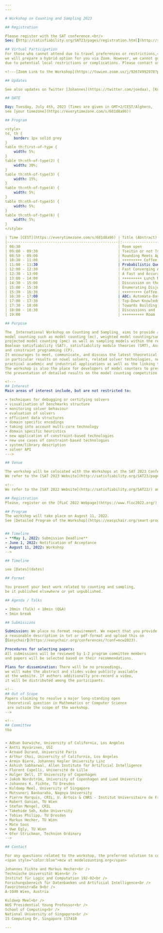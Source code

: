 ```yaml
---
---

# Workshop on Counting and Sampling 2023

## Registration

Please register with the SAT conference.<br/>
See: [http://satisfiability.org/SAT23/pages/registration.html](http://satisfiability.org/SAT23/pages/registration.html)

## Virtual Participation
For those who cannot attend due to travel preferences or restrictions,<br/>
we will prepare a hybrid option for you via Zoom. However, we cannot guarantee a stable connection<br/>
due to potential local restrictions or complications. Please contact us directly for login credentials.

<!---[Zoom Link to the Workshop](https://tuwien.zoom.us/j/92674992978?pwd=MlpVbFZEa1NmaDUvZHA1TlZHMGxsZz09)--->

## Updates

See also updates on Twitter [Johannes](https://twitter.com/joedaa), [Kuldeep](https://twitter.com/ksmeel).

## DATE

Day: Tuesday, July 4th, 2023 (Times are given in GMT+2/CEST/Alghero,
see [your timezone](https://everytimezone.com/s/681d8a96))

## Program

<style>
td, th {
    border: 1px solid grey
}
table th:first-of-type {
    width: 5%;
}
table th:nth-of-type(2) {
    width: 30%;
}
table th:nth-of-type(3) {
    width: 15%;
}
table th:nth-of-type(4) {
    width: 5%;
}
table th:nth-of-type(5) {
    width: 5%;
}
table th:nth-of-type(6) {
    width: 5%;
}
</style>

| Time [CEST](https://everytimezone.com/s/681d8a96) | Title (Abstract)                                                                                                                                                                                                                                                                                                                                                                                                                                                                                                                                                                                                                                                                                                                                                                                                                                                                                                                                                                                                                                                                                                                                                                                                                                                                                                                                                                                                                                                                                                                                                                                                                                                                                                                                                                                                                                                                                                                                                                                                                                                                                                                                                                                                                                                                                                                                                                                                                                                                                                                                                                                                                                                                                                                                                                                                                                                                                                                                                                                                                                                                                                                                                                                                                                                                                                                                                                                                                                                                                                                                                                                                                                                                                                                                                                                                                                                                                                                                                                                                                                                                                                                                                                              | Author(s)                                                                                                                                                                                                                                      | Slides                                                                   | Recordings | References | 
|---------------------------------------------------|:----------------------------------------------------------------------------------------------------------------------------------------------------------------------------------------------------------------------------------------------------------------------------------------------------------------------------------------------------------------------------------------------------------------------------------------------------------------------------------------------------------------------------------------------------------------------------------------------------------------------------------------------------------------------------------------------------------------------------------------------------------------------------------------------------------------------------------------------------------------------------------------------------------------------------------------------------------------------------------------------------------------------------------------------------------------------------------------------------------------------------------------------------------------------------------------------------------------------------------------------------------------------------------------------------------------------------------------------------------------------------------------------------------------------------------------------------------------------------------------------------------------------------------------------------------------------------------------------------------------------------------------------------------------------------------------------------------------------------------------------------------------------------------------------------------------------------------------------------------------------------------------------------------------------------------------------------------------------------------------------------------------------------------------------------------------------------------------------------------------------------------------------------------------------------------------------------------------------------------------------------------------------------------------------------------------------------------------------------------------------------------------------------------------------------------------------------------------------------------------------------------------------------------------------------------------------------------------------------------------------------------------------------------------------------------------------------------------------------------------------------------------------------------------------------------------------------------------------------------------------------------------------------------------------------------------------------------------------------------------------------------------------------------------------------------------------------------------------------------------------------------------------------------------------------------------------------------------------------------------------------------------------------------------------------------------------------------------------------------------------------------------------------------------------------------------------------------------------------------------------------------------------------------------------------------------------------------------------------------------------------------------------------------------------------------------------------------------------------------------------------------------------------------------------------------------------------------------------------------------------------------------------------------------------------------------------------------------------------------------------------------------------------------------------------------------------------------------------------------------------------------------------------------------------------------------------|:-----------------------------------------------------------------------------------------------------------------------------------------------------------------------------------------------------------------------------------------------|--------------------------------------------------------------------------|------------|------------|
| 08:30                                             | Room open                                                                                                                                                                                                                                                                                                                                                                                                                                                                                                                                                                                                                                                                                                                                                                                                                                                                                                                                                                                                                                                                                                                                                                                                                                                                                                                                                                                                                                                                                                                                                                                                                                                                                                                                                                                                                                                                                                                                                                                                                                                                                                                                                                                                                                                                                                                                                                                                                                                                                                                                                                                                                                                                                                                                                                                                                                                                                                                                                                                                                                                                                                                                                                                                                                                                                                                                                                                                                                                                                                                                                                                                                                                                                                                                                                                                                                                                                                                                                                                                                                                                                                                                                                                     | [Johannes K. Fichte](https://liu.se/en/employee/johfi52), [Markus Hecher](https://www.csail.mit.edu/person/markus-hecher)                                                                                                                      |                                                                          |            |            |
| 09:00 - 09:30                                     | Tseitin or not Tseitin? The Impact of CNF Transformations on Feature-Model Analyses <details>This work was published at the 37th IEEE/ACM International Conference on Automated Software Engineering (ASE) 2022. It is joint work between the universities of Magdeburg and Ulm, Germany. Feature modeling is widely used to systematically model features of variant-rich software systems and their dependencies. By translating feature models into propositional formulas and analyzing them with solvers, a wide range of automated analyses across all phases of the software development process become possible. Most solvers only accept formulas in conjunctive normal form (CNF), so an additional transformation of feature models is often necessary.  However, it is unclear whether this transformation has a noticeable impact on analyses. We compare three transformations  for bringing feature-model formulas into CNF. We analyze which transformation can be used to correctly perform  feature-model analyses and evaluate three CNF transformation tools on a corpus of 22 real-world feature models. Our  empirical evaluation illustrates that some CNF transformations do not scale to  complex feature models or even lead to wrong results for model-counting analyses. Further, the choice of the CNF transformation can substantially influence the performance of subsequent analyses. The talk will highlight the interactions between CNF transformations and model counting in the context of feature-model analysis. Also, we give an outlook on current challenges, such as counting the number of valid configurations of the Linux kernel by means of incremental analysis.</details>                                                                                                                                                                                                                                                                                                                                                                                                                                                                                                                                                                                                                                                                                                                                                                                                                                                                                                                                                                                                                                                                                                                                                                                                                                                                                                                                                                                                                                                                                                                                                                                                                                                                                                                                                                                                                                                                                                                                                                                                                                                                                                                                                                                                                                                                                                                                                                                                                                                                  | [Elias Kuiter](https://scholar.google.de/citations?user=iEVEpeIAAAAJ&hl=de)                                                                                                                                                                    | [Abstract (tbd)](#../../assets/files/2023/WCS_2023_slides_1_MISSING.pdf) | [TBD]()    |            |
| 08:50 - 09:00                                     | Rounding Meets Approximate Model Counting <details>The problem of model counting, also known as #SAT, is to compute the number of models or satisfying assignments of a given Boolean formula F. Model counting is a fundamental problem in computer science with a wide range of applications. In recent years, there has been a growing interest in using hashing-based techniques for approximate model counting that provide (ε,δ)-guarantees: i.e., the count returned is within a (1+ε)-factor of the exact count with confidence at least 1−δ. While hashing-based techniques attain reasonable scalability for large enough values of δ, their scalability is severely impacted for smaller values of δ, thereby preventing their adoption in application domains that require estimates with high confidence.  The primary contribution of this paper is to address the Achilles heel of hashing-based techniques: we propose a novel approach based on rounding that allows us to achieve a significant reduction in runtime for smaller values of δ. The resulting counter, called RoundMC, achieves a substantial runtime performance improvement over the current state-of-the-art counter, ApproxMC. In particular, our extensive evaluation over a benchmark suite consisting of 1890 instances shows that RoundMC solves 204 more instances than ApproxMC, and achieves a 4× speedup over ApproxMC.</details>                                                                                                                                                                                                                                                                                                                                                                                                                                                                                                                                                                                                                                                                                                                                                                                                                                                                                                                                                                                                                                                                                                                                                                                                                                                                                                                                                                                                                                                                                                                                                                                                                                                                                                                                                                                                                                                                                                                                                                                                                                                                                                                                                                                                                                                                                                                                                                                                                                                                                                                                                                                                                                                                                                                                                                 | [Jiong Yang](https://al-jiongyang.github.io/) and [Kuldeep S. Meel](https://www.comp.nus.edu.sg/~meel/)                                                                                                                                        | [Abstract (tbd)](#../../assets/files/2023/WCS_2023_slides_1_MISSING.pdf) | [TBD]()    |            |
| 10:30 - 11:00                                     | +++++++++ Coffee Break +++++++++                                                                                                                                                                                                                                                                                                                                                                                                                                                                                                                                                                                                                                                                                                                                                                                                                                                                                                                                                                                                                                                                                                                                                                                                                                                                                                                                                                                                                                                                                                                                                                                                                                                                                                                                                                                                                                                                                                                                                                                                                                                                                                                                                                                                                                                                                                                                                                                                                                                                                                                                                                                                                                                                                                                                                                                                                                                                                                                                                                                                                                                                                                                                                                                                                                                                                                                                                                                                                                                                                                                                                                                                                                                                                                                                                                                                                                                                                                                                                                                                                                                                                                                                                              |                                                                                                                                                                                                                                                |                                                                          |            |            |
| 11:00 - 11:30                                     | Probabilistic Query Evaluation: The Combined FPRAS Landscape <details>Consider the problem of computing the probability of a query over a tuple-independent probabilistic database, known as the probabilistic query evaluation (PQE) problem. The problem is well-known to be #P-hard in data complexity for conjunctive queries in general,  as well as for several subclasses of conjunctive queries (Dalvi and Suciu 2004). Existing approximation approaches for  dealing with hard queries have centred on reducing the problem to approximate (weighted) model counting, by computing  the lineage of the query over the database as a propositional formula. However, this approach is intractable for all but  the smallest of queries due to the possibly exponential dependence of the size of this formula on the query length. In this talk, I will show how to construct a fully polynomial-time randomized approximation scheme (FPRAS) for the PQE problem for any class of self-join-free conjunctive queries of bounded hypertree width, that runs in time polynomial in *both* the query length and database size. An interesting consequence of this result is the existence of classes of queries that are #P-hard in data complexity to evaluate exactly, yet easy to approximate both in terms of query length  and database size. The result builds on a recent breakthrough in approximating the number of fixed-size trees accepted  by a non-deterministic finite tree automaton (Arenas, Croquevielle, Jayaram and Riveros 2021).  Joint work with Kuldeep S. Meel. Based on a paper accepted to PODS  2023.</details>                                                                                                                                                                                                                                                                                                                                                                                                                                                                                                                                                                                                                                                                                                                                                                                                                                                                                                                                                                                                                                                                                                                                                                                                                                                                                                                                                                                                                                                                                                                                                                                                                                                                                                                                                                                                                                                                                                                                                                                                                                                                                                                                                                                                                                                                                                                                                                                                                                                                                                                                            | [Timothy van Bremen](https://www.comp.nus.edu.sg/~tvanbr/)  and [Kuldeep S. Meel](https://www.comp.nus.edu.sg/~meel/)                                                                                                                          | [Abstract (tbd)](#../../assets/files/2023/WCS_2023_slides_1_MISSING.pdf) | [TBD]()    |            |
| 12:00 - 12:30                                     | Fast Converging Anytime Model Counting <details>This paper was accepted at [AAAI 2023](https://arxiv.org/abs/2212.09390) Model counting is a fundamental problem which has been influential in many applications, from artificial intelligence to  formal verification. Due to the intrinsic hardness of model counting, approximate techniques have been developed to  solve real-world instances of model counting. This paper designs a new anytime approach called PartialKC for approximate  model counting. The idea is a form of partial knowledge compilation to provide an unbiased estimate of the model count  which can converge to the exact count. Our empirical analysis demonstrates that PartialKC achieves significant  scalability and accuracy over prior state-of-the-art approximate counters, including satss and STS. Interestingly, the  empirical results show that PartialKC reaches convergence for many instances and therefore provides exact model counting  performance comparable to state-of-the-art exact  counters.</details>                                                                                                                                                                                                                                                                                                                                                                                                                                                                                                                                                                                                                                                                                                                                                                                                                                                                                                                                                                                                                                                                                                                                                                                                                                                                                                                                                                                                                                                                                                                                                                                                                                                                                                                                                                                                                                                                                                                                                                                                                                                                                                                                                                                                                                                                                                                                                                                                                                                                                                                                                                                                                                                                                                                                                                                                                                                                                                                                                                                                                                                                                                                             | [Yong Lai](https://facultyprofiles.hkust.edu.hk/profiles.php?profile=yong-lai-yonglai), [Kuldeep S. Meel](https://www.comp.nus.edu.sg/~meel/) and [Roland Yap](https://www.comp.nus.edu.sg/~ryap/)                                             | [Abstract (tbd)](#../../assets/files/2023/WCS_2023_slides_1_MISSING.pdf) | [TBD]()    |            |
| 12:30 - 13:00                                     | A Fast and Accurate ASP Counting Based Network Reliability Estimator <details>The quantiﬁcation of system reliability is crucial to assess a system’s safety and resilience, and has been of interest to decision-makers. In general, the network reliability problem is determining the probability that a network would behave as per intended speciﬁcations in the presence of unreliable components. We focus on the 2-terminal reliability problem, which is also extendable to the K-terminal reliability problem. Our graphs are probabilistic, and the probabilities are associated with their edges. The two-terminal reliability problem seeks to compute the likelihood that two nodes of interest are connected.  The seminal work of Valiant showed that the network reliability problem is #P-complete. Thus, the exact methods scale to networks of small size or with certain bounded properties, such as treewidth and diameter, which highlights the necessity to develop approximate techniques for network reliability computation. In particular, we focus on (ε, δ)-approximation of network reliability, wherein the estimated reliability is within (1 + ε)-factor of the exact network reliability with a conﬁdence of at least 1 − δ.  The main contribution of our work is RelNet-ASP, a framework for network reliability estimation. RelNet-ASP reduces the problem of reliability estimation to an approximate model counting problem over Answer Set Programs (ASP). RelNet-ASP combines ASP modeling and theories from weighted model counting for network reliability estimation. Our empirical evaluation demonstrates that RelNet-ASP signiﬁcantly outperforms prior state-of-the-art approaches in terms of both accuracy and runtime performance. In particular, RelNet achieved a TAP score (a performance metric assessing the accuracy and runtime eﬃciency; the lower, the better) of 2262, while the nearest scalable estimator achieved a TAP score of 2853.</details>                                                                                                                                                                                                                                                                                                                                                                                                                                                                                                                                                                                                                                                                                                                                                                                                                                                                                                                                                                                                                                                                                                                                                                                                                                                                                                                                                                                                                                                                                                                                                                                                                                                                                                                                                                                                                                                                                                                                                                                                                                                                                                                                                                             | [Mohimenul Kabir](https://mahi045.github.io/) and [Kuldeep S. Meel](https://www.comp.nus.edu.sg/~meel/)                                                                                                                                        | [Abstract (tbd)](#../../assets/files/2023/WCS_2023_slides_1_MISSING.pdf) | [TBD]()    |
| 13:00 - 14:00                                     | +++++++++ Lunch Break +++++++++                                                                                                                                                                                                                                                                                                                                                                                                                                                                                                                                                                                                                                                                                                                                                                                                                                                                                                                                                                                                                                                                                                                                                                                                                                                                                                                                                                                                                                                                                                                                                                                                                                                                                                                                                                                                                                                                                                                                                                                                                                                                                                                                                                                                                                                                                                                                                                                                                                                                                                                                                                                                                                                                                                                                                                                                                                                                                                                                                                                                                                                                                                                                                                                                                                                                                                                                                                                                                                                                                                                                                                                                                                                                                                                                                                                                                                                                                                                                                                                                                                                                                                                                                               |                                                                                                                                                                                                                                                |                                                                          |            |            |
| 14:30 - 15:00                                     | Discussion on the  Competition <details></details>                                                                                                                                                                                                                                                                                                                                                                                                                                                                                                                                                                                                                                                                                                                                                                                                                                                                                                                                                                                                                                                                                                                                                                                                                                                                                                                                                                                                                                                                                                                                                                                                                                                                                                                                                                                                                                                                                                                                                                                                                                                                                                                                                                                                                                                                                                                                                                                                                                                                                                                                                                                                                                                                                                                                                                                                                                                                                                                                                                                                                                                                                                                                                                                                                                                                                                                                                                                                                                                                                                                                                                                                                                                                                                                                                                                                                                                                                                                                                                                                                                                                                                                                            | Johannes K. Fichte and Markus Hecher                                                                                                                                                                                                           | [Abstract (tbd)](#../../assets/files/2023/WCS_2023_slides_1_MISSING.pdf) | [TBD]()    |            |
| 15:00 - 15:30                                     | Enumerating Disjoint Partial Models without Blocking Clauses <details>Satisfiability Problem (AllSAT) is an extension of SAT that requires finding all (partial) models of a propositional  formula, ensuring all models are pairwise inconsistent. Disjoint AllSAT is strictly related to model counting (#SAT): instead of simply returning the number of solutions as in model counting, we enforce the solver to generate all the  assignments for enumeration. Consequently, novel algorithms and techniques for AllSAT could benefit #SAT as well.  Moreover, disjoint AllSAT/AllSMT is the core of several algorithms for AI tasks, such as #SMT - an extension of #SAT  enumerating models in first-order theories - and Weighted Model Integration (WMI) - a paradigm extending Weighted Model  Counting (WMC) to deal with SMT formulae that contain both Boolean and first-order theory atoms. In this context, we are  interested in enumerating all the assignments satisfying a probabilistic model, encoded as an SMT formula, and then  performing numerical integration on the weight function defined by these assignments.When performing disjoint AllSAT we are interested in i) finding a compact representation of the set of assignments for a  propositional formula; ii) scanning the search space efficiently to generate these assignments. In the literature, we can distinguish two main categories of AllSAT algorithms. Blocking AllSAT solvers rely on Conflict Driven Clause-Learning (CDCL) and non-chronological backtracking (NCB) to scan the entire search space by pruning already-visited conflicting conditions. To avoid duplicate solutions, blocking clauses are constructed from obtained assignments (i.e. the disjunction of all negated decision literals) and appended to the initial input formula. Although blocking solvers are straightforward to implement and can be adapted to retrieve partial assignments, they become inefficient when the input formula has a high number of models, as an exponential number of blocking clauses might be added to make sure the entire search space is visited. As the number of blocking clauses increases, unit propagation becomes more difficult, resulting in degraded performance. Non-blocking AllSAT solvers overcome this issue by not introducing blocking clauses and by implementing chronological backtracking (CB): after a conflict arises, we backtrack on the search tree by updating the most recently instantiated variable. Chronological backtracking guarantees not to cover the same model of a formula multiple times without the typical CPU-time blow-up caused by blocking clauses. The major drawback of this approach is that there is no method known in the literature which would allow it to be combined with partial assignments. Moreover, regions of the search space with no solution can not be escaped easily if CDCL is not integrated. In this context, a new formal calculus of a disjunctive model counting algorithm was proposed by Mohle and Biere in 2018, combining the best features of chronological backtracking and CDCL, but without providing an implementation or experimental results. Our goal is to apply these ideas in the context of AllSAT solving, and achieve better overall performance compared to existing approaches, particularly when instances with high numbers of solutions are considered.  Our AllSAT solver, TabularAllSAT, combines the best of current AllSAT state-of-the-art literature: i) CDCL, to escape  search branches where no satisfiable assignments can be found; ii) chronological backtracking, to ensure no blocking  clauses are introduced; iii) efficient implicant shrinking, to reduce in size partial assignments, by exploiting the  2-literal watching scheme. We compared its performance against other publicly available state-of-the-art AllSAT tools using a variety of benchmarks, including both crafted and SATLIB instances. Our experimental results show that TabularAllSAT outperforms all other solvers on most benchmarks, demonstrating the benefits of our idea.</details> | [Giuseppe Spallitta](https://webapps.unitn.it/du/en/Persona/PER0183811/Didattica), [Roberto Sebastiani](http://disi.unitn.it/rseba/) and [Armin Biere](https://cca.informatik.uni-freiburg.de/biere/)                                          | [Abstract (tbd)](#../../assets/files/2023/WCS_2023_slides_1_MISSING.pdf) | [TBD]()    |            |
| 15:30 - 16:30                                     | +++++++++ Coffee Break +++++++++                                                                                                                                                                                                                                                                                                                                                                                                                                                                                                                                                                                                                                                                                                                                                                                                                                                                                                                                                                                                                                                                                                                                                                                                                                                                                                                                                                                                                                                                                                                                                                                                                                                                                                                                                                                                                                                                                                                                                                                                                                                                                                                                                                                                                                                                                                                                                                                                                                                                                                                                                                                                                                                                                                                                                                                                                                                                                                                                                                                                                                                                                                                                                                                                                                                                                                                                                                                                                                                                                                                                                                                                                                                                                                                                                                                                                                                                                                                                                                                                                                                                                                                                                              |                                                                                                                                                                                                                                                |                                                                          |            |            |
| 16:30 - 17:00                                     | ABC: Automata-Based Model Counting for String and Numeric Constraints   <details>The Automata-based Model Counter (ABC) is a model counting constraint solver for string and numeric constraints. Given a mixed string and linear integer arithmetic constraint formula written in SMT-LIB2, ABC first constructs automata representing the set of solutions to the constraint formula. ABC then counts the number of solutions to the constraint by counting the number of accepting paths in the constructed automata for a given bound. Recent advances to ABC, such as the inclusion of multi-track automata for capturing relationships between variables and subformula caching for reusing prior results, have made ABC the most expressive and scalable model counting constraint solver for mixed string and numeric constraints.</details>                                                                                                                                                                                                                                                                                                                                                                                                                                                                                                                                                                                                                                                                                                                                                                                                                                                                                                                                                                                                                                                                                                                                                                                                                                                                                                                                                                                                                                                                                                                                                                                                                                                                                                                                                                                                                                                                                                                                                                                                                                                                                                                                                                                                                                                                                                                                                                                                                                                                                                                                                                                                                                                                                                                                                                                                                                                                                                                                                                                                                                                                                                                                                                                                                                                                                                                                          | [William Eiers](https://sites.cs.ucsb.edu/~weiers/) and [Tevfik Bultan](https://sites.cs.ucsb.edu/~bultan/)                                                                                                                                    | [Abstract (tbd)](#../../assets/files/2023/WCS_2023_slides_1_MISSING.pdf) | [TBD]()    |            |
| 17:00 - 17:30                                     | Top-Down Knowledge Compilation for Counting Modulo Theories (VIRTUAL)   <details>Propositional model counting (#SAT) can be solved efficiently when the input formula is in deterministic decomposable negation normal form (d-DNNF). Translating an arbitrary formula into a representation that allows inference tasks, such as counting, to be performed efficiently, is called knowledge compilation. Top-down knowledge compilation is a state-of-the-art technique for solving #SAT problems that leverages the traces of exhaustive DPLL search to obtain d-DNNF representations. While knowledge compilation is well studied for propositional approaches, knowledge compilation for the (quantifier free) counting modulo theory setting (#SMT) has been studied to a much lesser degree. In this paper, we discuss compilation strategies for #SMT. We specifically advocate for a top-down compiler based on the traces of exhaustive DPLL(T) search.</details>                                                                                                                                                                                                                                                                                                                                                                                                                                                                                                                                                                                                                                                                                                                                                                                                                                                                                                                                                                                                                                                                                                                                                                                                                                                                                                                                                                                                                                                                                                                                                                                                                                                                                                                                                                                                                                                                                                                                                                                                                                                                                                                                                                                                                                                                                                                                                                                                                                                                                                                                                                                                                                                                                                                                                                                                                                                                                                                                                                                                                                                                                                                                                                                                                    | [Vincent Derkinderen](https://vincentderk.github.io/), [Pedro Zuidberg Dos Martires](https://pedrozudo.github.io/), [Samuel Kolb](https://www.kuleuven.be/wieiswie/en/person/00092538) and [Paolo Morettin](https://paolomorettin.github.io/). | [Abstract (tbd)](#../../assets/files/2023/WCS_2023_slides_1_MISSING.pdf) | [TBD]()    |            |
| 17:30 - 18:00                                     | Towards Building A Scalable Bit-vector Model Counter  <details>Satisfiability Modulo Theory (SMT) solvers have transformed the field of automated reasoning owing to their established efficiency in handling problems arising from diverse domains. Given the significant progress achieved by SMT solvers over the past two decades, there has been interest in the problems that require reasoning beyond satisfiability. In this work, we focus on the problem of model counting on the quantifier-free fragment of the theory of bit-vector arithmetic. This work involves the design of a portfolio-based bitvector counter, SharpSMT, the creation of an application benchmark set for testing, and extensive empirical evaluation for different configurations of CNF-counters, propositionalization techniques, and preprocessors; ultimately resulting in a system that solves four times the number of benchmarks solved by current state-of-the-art methods. Our empirical analysis highlights the importance of careful tight integration of propositionalization, preprocessing, and CNF-counters in building such a system.</details>                                                                                                                                                                                                                                                                                                                                                                                                                                                                                                                                                                                                                                                                                                                                                                                                                                                                                                                                                                                                                                                                                                                                                                                                                                                                                                                                                                                                                                                                                                                                                                                                                                                                                                                                                                                                                                                                                                                                                                                                                                                                                                                                                                                                                                                                                                                                                                                                                                                                                                                                                                                                                                                                                                                                                                                                                                                                                                                                                                                                                                          | [Arijit Shaw](https://arijitsh.github.io/) and [Kuldeep S. Meel](https://www.comp.nus.edu.sg/~meel/)                                                                                                                                           | [Abstract (tbd)](#../../assets/files/2023/WCS_2023_slides_1_MISSING.pdf) | [TBD]()    |            |
| 18:00 - 18:30                                     | Discussions and  Closing  <details></details>                                                                                                                                                                                                                                                                                                                                                                                                                                                                                                                                                                                                                                                                                                                                                                                                                                                                                                                                                                                                                                                                                                                                                                                                                                                                                                                                                                                                                                                                                                                                                                                                                                                                                                                                                                                                                                                                                                                                                                                                                                                                                                                                                                                                                                                                                                                                                                                                                                                                                                                                                                                                                                                                                                                                                                                                                                                                                                                                                                                                                                                                                                                                                                                                                                                                                                                                                                                                                                                                                                                                                                                                                                                                                                                                                                                                                                                                                                                                                                                                                                                                                                                                                 | Johannes K. Fichte, Markus Hecher, Kuldeep S. Meel                                                                                                                                                                                             | [Abstract (tbd)](#../../assets/files/2023/WCS_2023_slides_1_MISSING.pdf) | [TBD]()    |            |
| 19:00                                             | ++++++++++ Room  Closed +++++++++                                                                                                                                                                                                                                                                                                                                                                                                                                                                                                                                                                                                                                                                                                                                                                                                                                                                                                                                                                                                                                                                                                                                                                                                                                                                                                                                                                                                                                                                                                                                                                                                                                                                                                                                                                                                                                                                                                                                                                                                                                                                                                                                                                                                                                                                                                                                                                                                                                                                                                                                                                                                                                                                                                                                                                                                                                                                                                                                                                                                                                                                                                                                                                                                                                                                                                                                                                                                                                                                                                                                                                                                                                                                                                                                                                                                                                                                                                                                                                                                                                                                                                                                                             |                                                                                                                                                                                                                                                |                                                                          |            |            |

## Purpose

The _International Workshop on Counting and Sampling_ aims to provide a venue for researchers working on
model counting such as model counting (mc), weighted model counting/sum of products (wmc),
projected model counting (pmc) as well as sampling models within the realm but not restricting to
Boolean satisfiability (SAT), satisfiability modulo theories (SMT), Answer set programming (ASP),
and constraint programming (CP).
It encourages to meet, communicate, and discuss the latest theoretical and practical results,
in particular results on novel solvers, related solver technologies, new theoretical advances,
practical academic and industrial applications as well as the linking theory and practice.
The workshop is also the place for developers of model counters to present their solvers and
the presentation of detailed results on the model counting competition.

<!---
## Interest
Main areas of interest include, but are not restricted to:

- techniques for debugging or certifying solvers
- visualisation of benchmarks structure
- monitoring solver behaviour
- evaluation of solvers
- efficient data structures
- domain specific encodings
- taking into account multi-core technology
- domain specific heuristics
- new application of constraint-based technologies
- new use cases of constraint-based technologies
- system/library description
- solver API
--->

## Venue

The workshop will be colocated with the Workshops at the SAT 2023 Conference.
We refer to the [SAT 2023 Website](http://satisfiability.org/SAT23/pages/venue.html).

<!--
We refer to the [SAT 2022 Website](http://satisfiability.org/SAT22/) and [FLoC 2022 Website](https://www.floc2022.org/).

## Registration
Please, register on the [FLoC 2022 Webpage](https://www.floc2022.org/).

## Program
The workshop will take place on August 11, 2022.
See [Detailed Program of the Workshop](https://easychair.org/smart-program/FLoC2022/MC-index.html)


## Timeline
- **May 1, 2022: Submission Deadline**
- June 1, 2022: Notification of Acceptance
- August 11, 2022: Workshop
-->

## Timeline

see [Dates](dates)

## Format

You present your best work related to counting and sampling,
be it published elsewhere or yet unpublished.

## Agenda / Talks

- 20min (Talk) + 10min (Q&A)
- 5min break

## Submissions

Submission: We place no format requirement. We expect that you provide
a reasonable description in txt or pdf-format and upload this on
[Easychair](https://easychair.org/conferences/?conf=mcw2023).

Procedures for selecting papers:
All submissions will be reviewed by 1-2 program committee members
and papers will be selected based on their recommendations.

Plans for dissemination: There will be no proceedings,
we will make the abstract and slides video publicly available
at the website. If authors additionally pre-record a video,
it will be distributed among the participants.

<!--
## Out of Scope
Papers claiming to resolve a major long-standing open
 theoretical question in Mathematics or Computer Science 
 are outside the scope of the workshop.
-->

<!--
## Committee
tba


- Adnan Darwiche, University of California, Los Angeles
- Antti Hyvärinen, USI
- Arnaud Durand, Université Paris
- Arthur Choi, University of California, Los Angeles
- Armin Biere, Johannes Kepler University Linz
- Ashish Sabharwal, Allen Institute for Artificial Intelligence
- Florent Capelli, Université de Lille
- Holger Dell, IT University of Copenhagen
- Jakob Nordström, University of Copenhagen and Lund University
- Johannes K. Fichte, TU Dresden
- Kuldeep Meel, University of Singapore 
- Mutsunori Banbaraba, Nagoya University
- Pierre Marquis, CRIL, U. Artois & CNRS - Institut Universitaire de France
- Robert Ganian, TU Wien
- Stefan Mengel, CRIL
- Takehide Soh, Kobe University
- Tobias Philipp. TU Dresden
- Markus Hecher, TU Wien
- Mate Soos
- Uwe Egly, TU Wien
- Ofer Strichman, Technion Ordinary
-->

## Contact

For any questions related to the workshop, the preferred solution to contact the organizers is to send an email to
<span style="color:blue">mcw at modelcounting.org</span>

Johannes Fichte and Markus Hecher<br />
Technische Universität Wien<br />
Institut für Logic and Computation 192-02<br />
Forschungsbereich für Datenbanken und Artificial Intelligence<br />
Favoritenstraße 9<br />
A-1040 Wien, Austria

Kuldeep Meel<br />
NUS Presidential Young Professor<br />
School of Computing<br />
National University of Singapore<br />
15 Computing Dr, Singapore 117418

---
```

